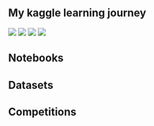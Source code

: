 ## My kaggle learning journey


[![](https://road-to-kaggle-grandmaster.vercel.app/api/badges/misalraj/competition/light)](https://www.kaggle.com/misalraj)
[![](https://road-to-kaggle-grandmaster.vercel.app/api/badges/misalraj/dataset/light)](https://www.kaggle.com/misalraj)
[![](https://road-to-kaggle-grandmaster.vercel.app/api/badges/misalraj/notebook/light)](https://www.kaggle.com/misalraj)
[![](https://road-to-kaggle-grandmaster.vercel.app/api/badges/misalraj/discussion/light)](https://www.kaggle.com/misalraj)


## Notebooks


## Datasets


## Competitions